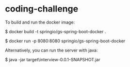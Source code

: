 # coding-challenge

To build and run the docker image:

$ docker build -t springio/gs-spring-boot-docker .

$ docker run -p 8080:8080 springio/gs-spring-boot-docker


Alternatively, you can run the server with java:

$ java -jar target\interview-0.0.1-SNAPSHOT.jar
